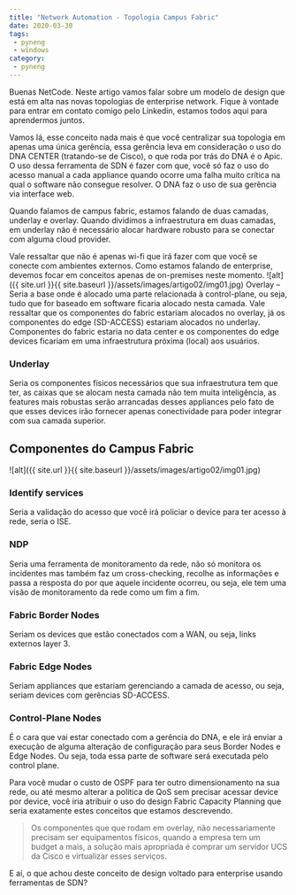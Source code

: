 ```yaml
---
title: "Network Automation - Topologia Campus Fabric"
date: 2020-03-30
tags:
 - pyneng
 - windows
category:
 - pyneng
---
```


Buenas NetCode. Neste artigo vamos falar sobre um modelo de design que está em alta nas novas topologias de enterprise network. Fique à vontade para entrar em contato comigo pelo Linkedin, estamos todos aqui para aprendermos juntos.

Vamos lá, esse conceito nada mais é que você centralizar sua topologia em apenas uma única gerência, essa gerência leva em consideração o uso do DNA CENTER (tratando-se de Cisco), o que roda por trás do DNA é o Apic. O uso dessa ferramenta de SDN é fazer com que, você só faz o uso do acesso manual a cada appliance quando ocorre uma falha muito crítica na qual o software não consegue resolver. O DNA faz o uso de sua gerência via interface web.

Quando falamos de campus fabric, estamos falando de duas camadas, underlay e overlay. Quando dividimos a infraestrutura em duas camadas, em underlay não é necessário alocar hardware robusto para se conectar com alguma cloud provider.

Vale ressaltar que não é apenas wi-fi que irá fazer com que você se conecte com ambientes externos. Como estamos falando de enterprise, devemos focar em conceitos apenas de on-premises neste momento.
![alt]({{ site.url }}{{ site.baseurl }}/assets/images/artigo02/img01.jpg)
Overlay – Seria a base onde é alocado uma parte relacionada à control-plane, ou seja, tudo que for baseado em software ficaria alocado nesta camada. Vale ressaltar que os componentes do fabric estariam alocados no overlay, já os componentes do edge (SD-ACCESS) estariam alocados no underlay. Componentes do fabric estaria no data center e os componentes do edge devices ficariam em uma infraestrutura próxima (local) aos usuários.

### Underlay

Seria os componentes físicos necessários que sua infraestrutura tem que ter, as caixas que se alocam nesta camada não tem muita inteligência, as features mais robustas serão arrancadas desses appliances pelo fato de que esses devices irão fornecer apenas conectividade para poder integrar com sua camada superior.

## Componentes do Campus Fabric
![alt]({{ site.url }}{{ site.baseurl }}/assets/images/artigo02/img01.jpg)
### Identify services
Seria a validação do acesso que você irá policiar o device para ter acesso à rede, seria o ISE.

### NDP

Seria uma ferramenta de monitoramento da rede, não só monitora os incidentes mas também faz um cross-checking, recolhe as informações e passa a resposta do por que aquele incidente ocorreu, ou seja, ele tem uma visão de monitoramento da rede como um fim a fim.

### Fabric Border Nodes

Seriam os devices que estão conectados com a WAN, ou seja, links externos layer 3.

### Fabric Edge Nodes

Seriam appliances que estariam gerenciando a camada de acesso, ou seja, seriam devices com gerências SD-ACCESS.

### Control-Plane Nodes

É o cara que vai estar conectado com a gerência do DNA, e ele irá enviar a execução de alguma alteração de configuração para seus Border Nodes e Edge Nodes. Ou seja, toda essa parte de software será executada pelo control plane.

Para você mudar o custo de OSPF para ter outro dimensionamento na sua rede, ou até mesmo alterar a politica de QoS sem precisar acessar device por device, você iria atribuir o uso do design Fabric Capacity Planning que seria exatamente estes conceitos que estamos descrevendo.

> Os componentes que que rodam em overlay, não necessariamente precisam ser equipamentos físicos, quando a empresa tem um budget a mais, a solução mais apropriada é comprar um servidor UCS da Cisco e virtualizar esses serviços.

E aí, o que achou deste conceito de design voltado para enterprise usando ferramentas de SDN?
